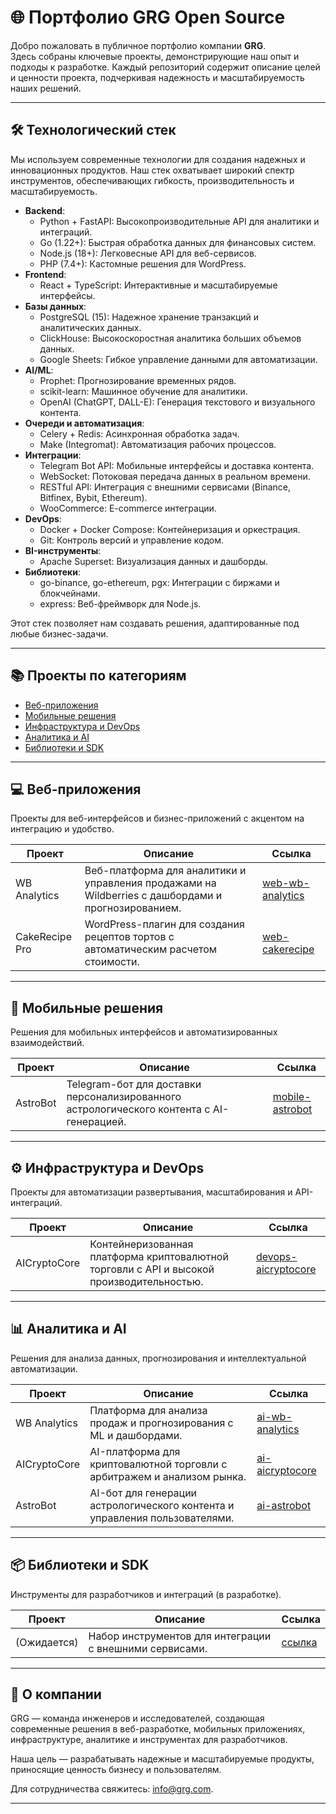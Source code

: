 # 🌐 Портфолио GRG Open Source

Добро пожаловать в публичное портфолио компании **GRG**.  
Здесь собраны ключевые проекты, демонстрирующие наш опыт и подходы к разработке. Каждый репозиторий содержит описание целей и ценности проекта, подчеркивая надежность и масштабируемость наших решений.  

---

## 🛠️ Технологический стек

Мы используем современные технологии для создания надежных и инновационных продуктов. Наш стек охватывает широкий спектр инструментов, обеспечивающих гибкость, производительность и масштабируемость.

- **Backend**:
  - Python + FastAPI: Высокопроизводительные API для аналитики и интеграций.
  - Go (1.22+): Быстрая обработка данных для финансовых систем.
  - Node.js (18+): Легковесные API для веб-сервисов.
  - PHP (7.4+): Кастомные решения для WordPress.
- **Frontend**:
  - React + TypeScript: Интерактивные и масштабируемые интерфейсы.
- **Базы данных**:
  - PostgreSQL (15): Надежное хранение транзакций и аналитических данных.
  - ClickHouse: Высокоскоростная аналитика больших объемов данных.
  - Google Sheets: Гибкое управление данными для автоматизации.
- **AI/ML**:
  - Prophet: Прогнозирование временных рядов.
  - scikit-learn: Машинное обучение для аналитики.
  - OpenAI (ChatGPT, DALL-E): Генерация текстового и визуального контента.
- **Очереди и автоматизация**:
  - Celery + Redis: Асинхронная обработка задач.
  - Make (Integromat): Автоматизация рабочих процессов.
- **Интеграции**:
  - Telegram Bot API: Мобильные интерфейсы и доставка контента.
  - WebSocket: Потоковая передача данных в реальном времени.
  - RESTful API: Интеграция с внешними сервисами (Binance, Bitfinex, Bybit, Ethereum).
  - WooCommerce: E-commerce интеграции.
- **DevOps**:
  - Docker + Docker Compose: Контейнеризация и оркестрация.
  - Git: Контроль версий и управление кодом.
- **BI-инструменты**:
  - Apache Superset: Визуализация данных и дашборды.
- **Библиотеки**:
  - go-binance, go-ethereum, pgx: Интеграции с биржами и блокчейнами.
  - express: Веб-фреймворк для Node.js.

Этот стек позволяет нам создавать решения, адаптированные под любые бизнес-задачи.

---

## 📚 Проекты по категориям

- [Веб-приложения](#-веб-приложения)
- [Мобильные решения](#-мобильные-решения)
- [Инфраструктура и DevOps](#-инфраструктура-и-devops)
- [Аналитика и AI](#-аналитика-и-ai)
- [Библиотеки и SDK](#-библиотеки-и-sdk)

---

## 💻 Веб-приложения
Проекты для веб-интерфейсов и бизнес-приложений с акцентом на интеграцию и удобство.

| Проект | Описание | Ссылка |
|--------|----------|--------|
| WB Analytics | Веб-платформа для аналитики и управления продажами на Wildberries с дашбордами и прогнозированием. | [web-wb-analytics](https://github.com/GRG-OpenSource/web-wb-analytics) |
| CakeRecipe Pro | WordPress-плагин для создания рецептов тортов с автоматическим расчетом стоимости. | [web-cakerecipe](https://github.com/GRG-OpenSource/web-cakerecipe) |

---

## 📱 Мобильные решения
Решения для мобильных интерфейсов и автоматизированных взаимодействий.

| Проект | Описание | Ссылка |
|--------|----------|--------|
| AstroBot | Telegram-бот для доставки персонализированного астрологического контента с AI-генерацией. | [mobile-astrobot](https://github.com/GRG-OpenSource/mobile-astrobot) |

---

## ⚙️ Инфраструктура и DevOps
Проекты для автоматизации развертывания, масштабирования и API-интеграций.

| Проект | Описание | Ссылка |
|--------|----------|--------|
| AICryptoCore | Контейнеризованная платформа криптовалютной торговли с API и высокой производительностью. | [devops-aicryptocore](https://github.com/GRG-OpenSource/devops-aicryptocore) |

---

## 📊 Аналитика и AI
Решения для анализа данных, прогнозирования и интеллектуальной автоматизации.

| Проект | Описание | Ссылка |
|--------|----------|--------|
| WB Analytics | Платформа для анализа продаж и прогнозирования с ML и дашбордами. | [ai-wb-analytics](https://github.com/GRG-OpenSource/WB_Analytics) |
| AICryptoCore | AI-платформа для криптовалютной торговли с арбитражем и анализом рынка. | [ai-aicryptocore](https://github.com/GRG-OpenSource/ai-aicryptocore) |
| AstroBot | AI-бот для генерации астрологического контента и управления пользователями. | [ai-astrobot](https://github.com/GRG-OpenSource/ai-astrobot) |

---

## 📦 Библиотеки и SDK
Инструменты для разработчиков и интеграций (в разработке).

| Проект | Описание | Ссылка |
|--------|----------|--------|
| (Ожидается) | Набор инструментов для интеграции с внешними сервисами. | [ссылка](#) |

---

## 🏢 О компании
GRG — команда инженеров и исследователей, создающая современные решения в веб-разработке, мобильных приложениях, инфраструктуре, аналитике и инструментах для разработчиков.  

Наша цель — разрабатывать надежные и масштабируемые продукты, приносящие ценность бизнесу и пользователям.  

Для сотрудничества свяжитесь: [info@grg.com](mailto:info@grg.com).

---
